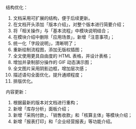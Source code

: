 结构优化：

1. 文档采用可扩展的结构，便于后续更新。
2. 在文档开头添加「版本介绍」，对整个版本进行简要介绍；
3. 将「相关操作」与「基本流程」中模块说明结合；
4. 在模块介绍中删除「应用场景」，新增「注意事项」；
5. 统一化「字段说明」，清晰明了；
6. 重新绘制流程图，添加无版权插图；
7. 全文使用更具自由度的 HTML 表格，并设计表格；
8. 增加并录制部分操作的 GIF 动态演示图；
9. 全文图片采用阴影边框，增加层次感；
10. 描述语句全面优化，提升通顺程度；
11. 排版优化。

内容更新：

1. 根据最新的版本对文档进行重构；
2. 新增「库存分析」面板介绍；
3. 新增「采购付款」、「销售收款」和「核算主体」等模块介绍；
4. 新增「报表打印」和「企业经营报表」等功能介绍。





